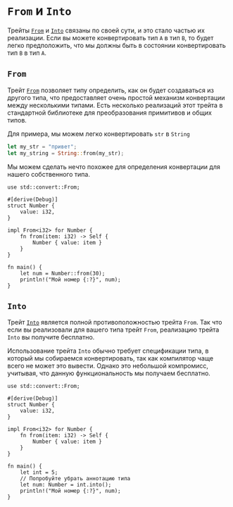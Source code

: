 # `From` и `Into`

Трейты [`From`](https://doc.rust-lang.org/std/convert/trait.From.html) и [`Into`](https://doc.rust-lang.org/std/convert/trait.Into.html) связаны по своей сути, и это стало частью их реализации. Если вы можете конвертировать тип `А` в тип `В`, то будет легко предположить, что мы должны быть в состоянии конвертировать тип `В` в тип `А`.

## `From`

Трейт [`From`](https://doc.rust-lang.org/std/convert/trait.From.html) позволяет типу определить, как он будет создаваться из другого типа, что предоставляет очень простой механизм конвертации между несколькими типами. Есть несколько реализаций этот трейта в стандартной библиотеке для преобразования примитивов и общих типов.

Для примера, мы можем легко конвертировать `str` в `String`

```rust
let my_str = "привет";
let my_string = String::from(my_str);
```

Мы можем сделать нечто похожее для определения конвертации для нашего собственного типа.

```rust,editable
use std::convert::From;

#[derive(Debug)]
struct Number {
    value: i32,
}

impl From<i32> for Number {
    fn from(item: i32) -> Self {
        Number { value: item }
    }
}

fn main() {
    let num = Number::from(30);
    println!("Мой номер {:?}", num);
}
```

## `Into`

Трейт [`Into`](https://doc.rust-lang.org/std/convert/trait.Into.html) является полной противоположностью трейта `From`. Так что если вы реализовали для вашего типа трейт `From`, реализацию трейта `Into` вы получите бесплатно.

Использование трейта `Into` обычно требует спецификации типа, в который мы собираемся конвертировать, так как компилятор чаще всего не может это вывести.
Однако это небольшой компромисс, учитывая, что данную функциональность мы получаем бесплатно.

```rust,editable
use std::convert::From;

#[derive(Debug)]
struct Number {
    value: i32,
}

impl From<i32> for Number {
    fn from(item: i32) -> Self {
        Number { value: item }
    }
}

fn main() {
    let int = 5;
    // Попробуйте убрать аннотацию типа
    let num: Number = int.into();
    println!("Мой номер {:?}", num);
}
```
